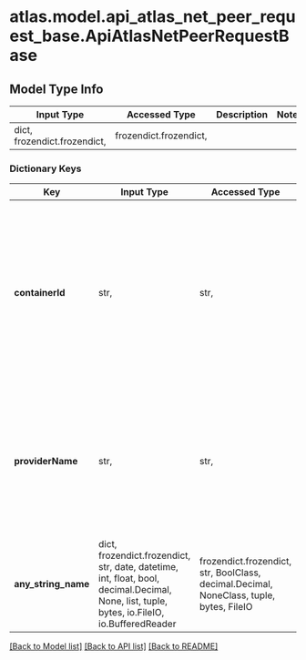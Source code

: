# atlas.model.api_atlas_net_peer_request_base.ApiAtlasNetPeerRequestBase

## Model Type Info
Input Type | Accessed Type | Description | Notes
------------ | ------------- | ------------- | -------------
dict, frozendict.frozendict,  | frozendict.frozendict,  |  | 

### Dictionary Keys
Key | Input Type | Accessed Type | Description | Notes
------------ | ------------- | ------------- | ------------- | -------------
**containerId** | str,  | str,  | Unique 24-hexadecimal digit string that identifies the MongoDB Cloud network container that contains the specified network peering connection. | 
**providerName** | str,  | str,  | Cloud service provider that determines the needed settings to configure the network connection for a virtual private connection. | must be one of ["AWS", "AZURE", "GCP", ] 
**any_string_name** | dict, frozendict.frozendict, str, date, datetime, int, float, bool, decimal.Decimal, None, list, tuple, bytes, io.FileIO, io.BufferedReader | frozendict.frozendict, str, BoolClass, decimal.Decimal, NoneClass, tuple, bytes, FileIO | any string name can be used but the value must be the correct type | [optional]

[[Back to Model list]](../../README.md#documentation-for-models) [[Back to API list]](../../README.md#documentation-for-api-endpoints) [[Back to README]](../../README.md)

